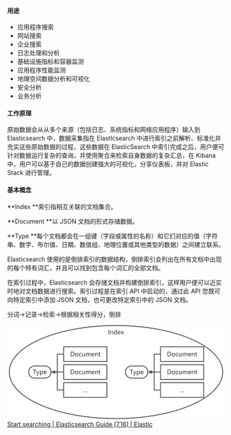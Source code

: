 #### 用途
- 应用程序搜索
- 网站搜索
- 企业搜索
- 日志处理和分析
- 基础设施指标和容器监测
- 应用程序性能监测
- 地理空间数据分析和可视化
- 安全分析
- 业务分析

#### 工作原理
原始数据会从从多个来源（包括日志、系统指标和网络应用程序）输入到 Elasticsearch 中，数据采集指在 ElastIcsearch 中进行索引之前解析、标准化并充实这些原始数据的过程，这些数据在 ElasticSearch 中索引完成之后，用户便可针对数据运行复杂的查询，并使用聚合来检索自身数据的复杂汇总，在 Kibana 中，用户可以基于自己的数据创建强大的可视化，分享仪表板，并对 Elastic Stack 进行管理。

#### 基本概念
**Index **索引指相互关联的文档集合。

**Document **以 JSON 文档的形式存储数据。

**Type **每个文档都会在一组键（字段或属性的名称）和它们对应的值（字符串、数字、布尔值、日期、数值组、地理位置或其他类型的数据）之间建立联系。

Elasticsearch 使用的是倒排索引的数据结构，倒排索引会列出在所有文档中出现的每个特有词汇，并且可以找到包含每个词汇的全部文档。

在索引过程中，Elasticsearch 会存储文档并构建倒排索引，这样用户便可以近实时地对文档数据进行搜索。索引过程是在索引 API 中启动的，通过此 API 您既可向特定索引中添加 JSON 文档，也可更改特定索引中的 JSON 文档。

分词->记录->检索->根据相关性得分，倒排
 
![Elasticsearch数据模型](/pic/Elasticsearch数据模型.jpeg)
[Start searching | Elasticsearch Guide [7.16] | Elastic](https://www.elastic.co/guide/en/elasticsearch/reference/7.x/getting-started-search.html)
